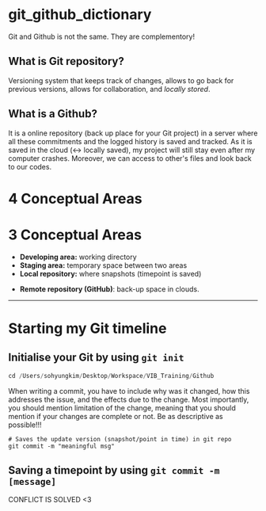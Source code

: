 # git_github_dictionary

Git and Github is not the same. They are complementory!

## What is Git repository?

Versioning system that keeps track of changes, allows to go back for previous versions, allows for collaboration, and *locally stored*.

## What is a Github?

It is a online repository (back up place for your Git project) in a server where all these commitments and the logged history is saved and tracked. As it is saved in the cloud (<-> locally saved), my project will still stay even after my computer crashes. Moreover, we can access to other's files and look back to our codes.

# 4 Conceptual Areas

# 3 Conceptual Areas

- **Developing area:** working directory
- **Staging area:** temporary space between two areas
- **Local repository:** where snapshots (timepoint is saved)
* **Remote repository (GitHub)**: back-up space in clouds.

---

# Starting my Git timeline

## Initialise your Git by using `git init`

```Go
cd /Users/sohyungkim/Desktop/Workspace/VIB_Training/Github
```

When writing a commit, you have to include why was it changed, how this addresses the issue, and the effects due to the change. Most importantly, you should mention limitation of the change, meaning that you should mention if your changes are complete or not. Be as descriptive as possible!!!

```
# Saves the update version (snapshot/point in time) in git repo
git commit -m "meaningful msg"
```

## Saving a timepoint by using `git commit -m [message]`



CONFLICT IS SOLVED <3


